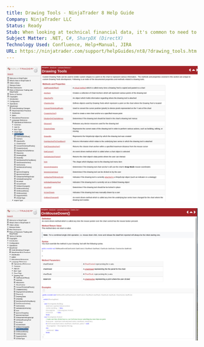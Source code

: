 ```yaml
---
title: Drawing Tools - NinjaTrader 8 Help Guide
Company: NinjaTrader LLC
Status: Ready
Stub: When looking at technical financial data, it's common to need to annotate certain data points on the chart that can be saved and shared for others - we took this approach one step further and extended access to our class of "Drawing Tools" to allow users to develop their own drawing tools, building off the concepts we designed to implement the standard set of tools that came with the platform. This was the API Reference that enabled a developer to start using this group of methods and types.
Subject Matter: .NET, C#, SharpDX (DirectX)
Technology Used: Confluence, Help+Manual, JIRA
URL: https://ninjatrader.com/support/helpGuides/nt8/?drawing_tools.htm
---
```



![alt text](./img/drawing.png)

![alt text](./img/drawing1.png)